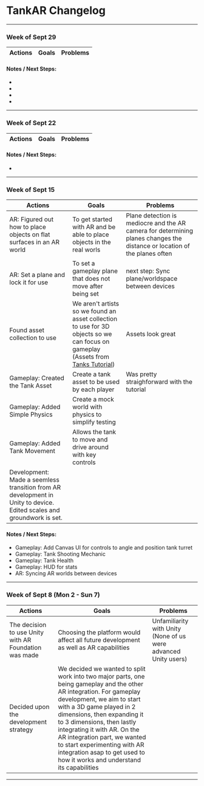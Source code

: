 # TankAR Changelog

---

### Week of Sept 29

| Actions | Goals | Problems |
| ------  | ----- | -------- |

#### Notes / Next Steps: 
-
-
-
-

---

### Week of Sept 22

| Actions | Goals | Problems |
| ------  | ----- | -------- |

#### Notes / Next Steps: 
-


---

### Week of Sept 15

| Actions | Goals | Problems |
| ------  | ----- | -------- |
| AR: Figured out how to place objects on flat surfaces in an AR world | To get started with AR and be able to place objects in the real worls | Plane detection is mediocre and the AR camera for determining planes changes the distance or location of the planes often |
| AR: Set a plane and lock it for use | To set a gameplay plane that does not move after being set | next step: Sync plane/worldspace between devices |
| Found asset collection to use | We aren't artists so we found an asset collection to use for 3D objects so we can focus on gameplay (Assets from [Tanks Tutorial](https://learn.unity.com/project/tanks-tutorial)) | Assets look great |
| Gameplay: Created the Tank Asset | Create a tank asset to be used by each player | Was pretty straighforward with the tutorial |
| Gameplay: Added Simple Physics | Create a mock world with physics to simplify testing |  |
| Gameplay: Added Tank Movement | Allows the tank to move and drive around with key controls |  |
| Development: Made a seemless transition from AR development in Unity to device. Edited scales and groundwork is set. | |

#### Notes / Next Steps: 
- Gameplay: Add Canvas UI for controls to angle and position tank turret
- Gameplay: Tank Shooting Mechanic
- Gameplay: Tank Health
- Gameplay: HUD for stats
- AR: Syncing AR worlds between devices

---

### Week of Sept 8 (Mon 2 - Sun 7)

| Actions | Goals | Problems |
| ------  | ----- | -------- |
| The decision to use Unity with AR Foundation was made | Choosing the platform would affect all future development as well as AR capabilities | Unfamiliarity with Unity (None of us were advanced Unity users) |
| Decided upon the development strategy | We decided we wanted to split work into two major parts, one being gameplay and the other AR integration.  For gameplay development, we aim to start with a 3D game played in 2 dimensions, then expanding it to 3 dimensions, then lastly integrating it with AR.  On the AR integration part, we wanted to start experimenting with AR integration asap to get used to how it works and understand its capabilities | |

---
